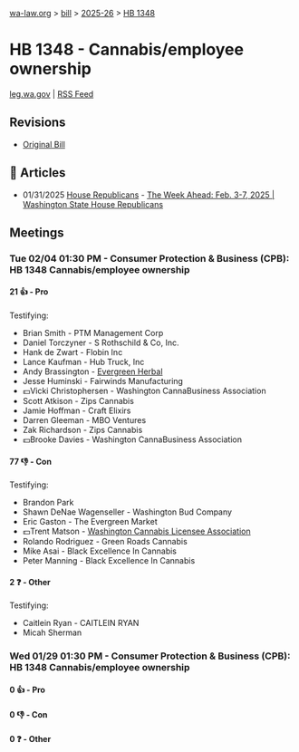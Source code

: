 [wa-law.org](/) > [bill](/bill/) > [2025-26](/bill/2025-26/) > [HB 1348](/bill/2025-26/hb/1348/)

# HB 1348 - Cannabis/employee ownership
[leg.wa.gov](https://app.leg.wa.gov/billsummary?BillNumber=1348&Year=2025&Initiative=false) | [RSS Feed](./rss.xml)

## Revisions
* [Original Bill](1/)

## 📰 Articles
* 01/31/2025 [House Republicans](/org/house_republicans/) - [The Week Ahead: Feb. 3-7, 2025 | Washington State House Republicans](https://houserepublicans.wa.gov/week/the-week-ahead-feb-3-7-2025/#:~:text=HB%201348)

## Meetings
### Tue 02/04 01:30 PM - Consumer Protection & Business (CPB): HB 1348 Cannabis/employee ownership
#### 21 👍 - Pro
Testifying:
* Brian Smith - PTM Management Corp
* Daniel Torczyner - S Rothschild & Co, Inc.
* Hank de Zwart - Flobin Inc
* Lance Kaufman - Hub Truck, Inc
* Andy Brassington - [Evergreen Herbal](/org/evergreen_herbal/)
* Jesse Huminski - Fairwinds Manufacturing
* 💵Vicki Christophersen - Washington CannaBusiness Association
* Scott Atkison - Zips Cannabis
* Jamie Hoffman - Craft Elixirs
* Darren Gleeman - MBO Ventures
* Zak Richardson - Zips Cannabis
* 💵Brooke Davies - Washington CannaBusiness Association

#### 77 👎 - Con
Testifying:
* Brandon Park
* Shawn DeNae Wagenseller - Washington Bud Company
* Eric Gaston - The Evergreen Market
* 💵Trent Matson - [Washington Cannabis Licensee Association](/org/washington_cannabis_licensee_association/)
* Rolando Rodriguez - Green Roads Cannabis
* Mike Asai - Black Excellence In Cannabis
* Peter Manning - Black Excellence In Cannabis

#### 2 ❓ - Other
Testifying:
* Caitlein Ryan - CAITLEIN RYAN
* Micah Sherman

### Wed 01/29 01:30 PM - Consumer Protection & Business (CPB): HB 1348 Cannabis/employee ownership
#### 0 👍 - Pro

#### 0 👎 - Con

#### 0 ❓ - Other
